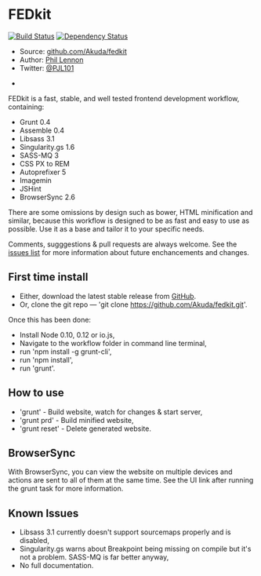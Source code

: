 # FEDkit

[![Build Status](https://travis-ci.org/Akuda/fedkit.svg?branch=master)](https://travis-ci.org/Akuda/fedkit)
[![Dependency Status](https://www.versioneye.com/user/projects/5538dc9d7f43bc3f440004df/badge.svg?style=flat)](https://www.versioneye.com/user/projects/5538dc9d7f43bc3f440004df)

* Source: [github.com/Akuda/fedkit](http://github.com/Akuda/fedkit)
* Author: [Phil Lennon](http://akuda.co.uk)
* Twitter: [@PJL101](http://twitter.com/pjl101)
-

FEDkit is a fast, stable, and well tested frontend development workflow, containing:

* Grunt 0.4
* Assemble 0.4
* Libsass 3.1
* Singularity.gs 1.6
* SASS-MQ 3
* CSS PX to REM
* Autoprefixer 5
* Imagemin
* JSHint
* BrowserSync 2.6

There are some omissions by design such as bower, HTML minification and similar, because this workflow is designed to be as fast and easy to use as possible. Use it as a base and tailor it to your specific needs.

Comments, sugggestions & pull requests are always welcome. See the [issues list](https://github.com/Akuda/fedkit/issues) for more information about future enchancements and changes.

## First time install

* Either, download the latest stable release from [GitHub](https://github.com/Akuda/fedkit/releases).
* Or, clone the git repo — 'git clone https://github.com/Akuda/fedkit.git'.

Once this has been done:

* Install Node 0.10, 0.12 or io.js,
* Navigate to the workflow folder in command line terminal,
* run 'npm install -g grunt-cli',
* run 'npm install',
* run 'grunt'.

## How to use

* 'grunt' - Build website, watch for changes & start server,
* 'grunt prd' - Build minified website,
* 'grunt reset' - Delete generated website.

## BrowserSync

With BrowserSync, you can view the website on multiple devices and actions are sent to all of them at the same time. See the UI link after running the grunt task for more information.

## Known Issues

* Libsass 3.1 currently doesn't support sourcemaps properly and is disabled,
* Singularity.gs warns about Breakpoint being missing on compile but it's not a problem. SASS-MQ is far better anyway,
* No full documentation.

